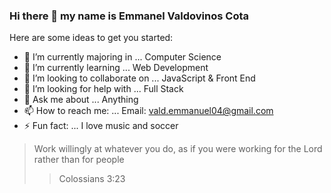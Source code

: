 ### Hi there 👋 my name is Emmanel Valdovinos Cota

Here are some ideas to get you started:

- 🔭 I’m currently majoring in ... Computer Science
- 🌱 I’m currently learning ... Web Development
- 👯 I’m looking to collaborate on ... JavaScript & Front End
- 🤔 I’m looking for help with ... Full Stack
- 💬 Ask me about ... Anything
- 📫 How to reach me: ... Email: vald.emmanuel04@gmail.com
- ⚡ Fun fact: ... I love music and soccer

> Work willingly at whatever you do, as if you were working for the Lord rather than for people
>> Colossians 3:23
